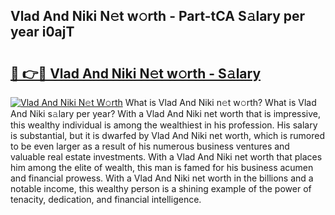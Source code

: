 ## Vlad And Niki N𝚎t w𝚘rth - Part-tCA S𝚊lary per year i0ajT

# <h2><a href="http://gc0tld.nevu.top/?p=Vlad+And+Niki">🔗 👉🔴 Vlad And Niki N𝚎t w𝚘rth - S𝚊lary</a></h2>

[![Vlad And Niki N𝚎t W𝚘rth](https://i.imgur.com/Oavwk0R.jpeg)](http://gc0tld.nevu.top/?p=Vlad+And+Niki)
What is Vlad And Niki n𝚎t w𝚘rth? What is Vlad And Niki s𝚊lary per year?
With a Vlad And Niki net worth that is impressive, this wealthy individual is among the wealthiest in his profession. His salary is substantial, but it is dwarfed by Vlad And Niki net worth, which is rumored to be even larger as a result of his numerous business ventures and valuable real estate investments. With a Vlad And Niki net worth that places him among the elite of wealth, this man is famed for his business acumen and financial prowess. With a Vlad And Niki net worth in the billions and a notable income, this wealthy person is a shining example of the power of tenacity, dedication, and financial intelligence.
